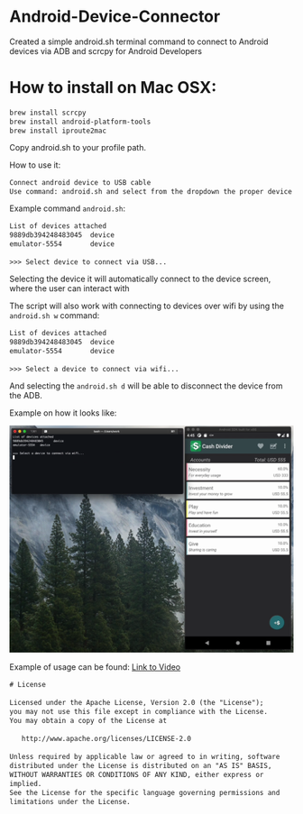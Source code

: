 # Android-Device-Connector
Created a simple android.sh terminal command to connect to Android devices via ADB and scrcpy for Android Developers

# How to install on Mac OSX:

    brew install scrcpy
    brew install android-platform-tools
    brew install iproute2mac
    
Copy android.sh to your profile path.

How to use it:
    
    Connect android device to USB cable
    Use command: android.sh and select from the dropdown the proper device
    
Example command `android.sh`:

    List of devices attached
    9889db394248483045  device
    emulator-5554	    device

    >>> Select device to connect via USB...

Selecting the device it will automatically connect to the device screen, where the user can interact with

The script will also work with connecting to devices over wifi by using the `android.sh w` command:

    List of devices attached
    9889db394248483045  device
    emulator-5554       device

    >>> Select a device to connect via wifi...

And selecting the `android.sh d` will be able to disconnect the device from the ADB.

Example on how it looks like:

![alt text](https://raw.githubusercontent.com/cotfas/Android-Device-Connector/main/Sample/android-device-window.png?raw=true)

Example of usage can be found: [Link to Video](https://github.com/cotfas/Android-Device-Connector/blob/main/Sample/Example.mov)


    # License

    Licensed under the Apache License, Version 2.0 (the "License");
    you may not use this file except in compliance with the License.
    You may obtain a copy of the License at

       http://www.apache.org/licenses/LICENSE-2.0

    Unless required by applicable law or agreed to in writing, software
    distributed under the License is distributed on an "AS IS" BASIS,
    WITHOUT WARRANTIES OR CONDITIONS OF ANY KIND, either express or implied.
    See the License for the specific language governing permissions and
    limitations under the License.
